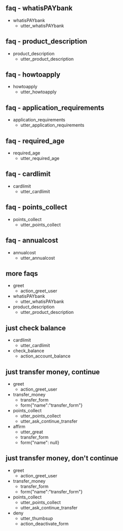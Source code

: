 ## faq - whatisPAYbank
* whatisPAYbank
    - utter_whatisPAYbank

## faq - product_description
* product_description
    - utter_product_description

## faq - howtoapply
* howtoapply
    - utter_howtoapply

## faq - application_requirements
* application_requirements
    - utter_application_requirements

## faq - required_age
* required_age
    - utter_required_age

## faq - cardlimit
* cardlimit
    - utter_cardlimit

## faq - points_collect
* points_collect
    - utter_points_collect

## faq - annualcost
* annualcost
    - utter_annualcost

## more faqs
* greet
    - action_greet_user
* whatisPAYbank
    - utter_whatisPAYbank
* product_description
    - utter_product_description

## just check balance
* cardlimit
    - utter_cardlimit
* check_balance
    - action_account_balance

## just transfer money, continue
* greet
    - action_greet_user
* transfer_money
    - transfer_form
    - form{"name":"transfer_form"}
* points_collect
    - utter_points_collect
    - utter_ask_continue_transfer
* affirm
    - utter_great
    - transfer_form
    - form{"name": null}

## just transfer money, don't continue
* greet
    - action_greet_user
* transfer_money
    - transfer_form
    - form{"name":"transfer_form"}
* points_collect
    - utter_points_collect
    - utter_ask_continue_transfer
* deny
    - utter_thumbsup
    - action_deactivate_form